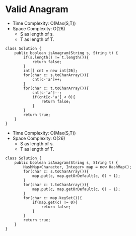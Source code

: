 # Valid Anagram

- Time Complexity: O(Max(S,T))
- Space Complexity: O(26)
  - S as length of s.
  - T as length of T.

```
class Solution {
    public boolean isAnagram(String s, String t) {
        if(s.length() != t.length()){
            return false;
        }
        int[] cnt = new int[26];
        for(char c: s.toCharArray()){
            cnt[c-'a']++;
        }
        for(char c: t.toCharArray()){
            cnt[c-'a']--;
            if(cnt[c-'a'] < 0){
                return false;
            }
        }
        return true;
    }
}
```

- Time Complexity: O(Max(S,T))
- Space Complexity: O(26)
  - S as length of s.
  - T as length of T.

```
class Solution {
    public boolean isAnagram(String s, String t) {
        HashMap<Character, Integer> map = new HashMap();
        for(char c: s.toCharArray()){
            map.put(c, map.getOrDefault(c, 0) + 1);
        }
        for(char c: t.toCharArray()){
            map.put(c, map.getOrDefault(c, 0) - 1);
        }
        for(char c: map.keySet()){
            if(map.get(c) != 0){
                return false;
            }
        }
        return true;
    }
}
```
